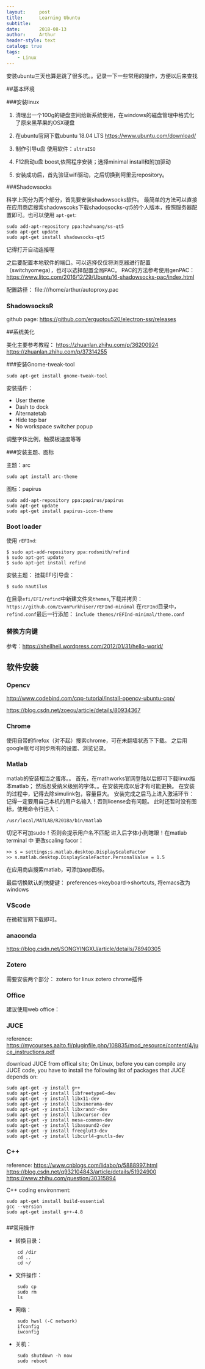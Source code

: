 ```yaml
---
layout:     post
title:      Learning Ubuntu
subtitle:   
date:       2018-08-13
author:     Arthur
header-style: text
catalog: true
tags:
    - Linux
---
```


安装ubuntu三天也算是跳了很多坑。。记录一下一些常用的操作，方便以后来查找


##基本环境

###安装linux

1. 清理出一个100g的硬盘空间给新系统使用，在windows的磁盘管理中格式化了原来黑苹果的OSX硬盘

2. 在ubuntu官网下载ubuntu 18.04 LTS 
    https://www.ubuntu.com/download/
3. 制作引导u盘
使用软件：```ultraISO```

4. F12启动u盘 boost,依照程序安装；选择minimal install和附加驱动

5. 安装成功后，首先验证wifi驱动，之后切换到阿里云repository。

###Shadowsocks

科学上网分为两个部分，首先要安装shadowsocks软件。
最简单的方法可以直接在应用商店搜索shadowscoks下载shadoqsocks-qt5的个人版本，按照服务器配置即可。也可以使用 ```apt-get```:

    sudo add-apt-repository ppa:hzwhuang/ss-qt5
    sudo apt-get update
    sudo apt-get install shadowsocks-qt5
记得打开自动连接喔

之后要配置本地软件的端口。可以选择仅仅将浏览器进行配置（switchyomega），也可以选择配置全局PAC。
PAC的方法参考使用genPAC：
https://www.litcc.com/2016/12/29/Ubuntu16-shadowsocks-pac/index.html

配置路径：
file:///home/arthur/autoproxy.pac

### ShadowsocksR

github page: https://github.com/erguotou520/electron-ssr/releases

##系统美化

美化主要参考教程：
https://zhuanlan.zhihu.com/p/36200924
https://zhuanlan.zhihu.com/p/37314255

###安装Gnome-tweak-tool

    sudo apt-get install gnome-tweak-tool

安装插件：

  - User theme
  - Dash to dock
  - Alternatetab
  - Hide top bar
  - No workspace switcher popup

调整字体比例，触摸板速度等等

###安装主题、图标

主题：arc

    sudo apt install arc-theme

图标：papirus

    sudo add-apt-repository ppa:papirus/papirus
    sudo apt-get update
    sudo apt-get install papirus-icon-theme

### Boot loader

使用 `rEFInd`:
```
$ sudo apt-add-repository ppa:rodsmith/refind
$ sudo apt-get update
$ sudo apt-get install refind
```
安装主题：
挂载EFI引导盘：
```
$ sudo nautilus
``` 
在目录`efi/EFI/refind`中新建文件夹`themes`,下载并拷贝：
```https://github.com/EvanPurkhiser/rEFInd-minimal```
在`rEFInd`目录中，`refind.conf`最后一行添加：
```include themes/rEFInd-minimal/theme.conf```

### 替换方向键

参考：https://shellhell.wordpress.com/2012/01/31/hello-world/

## 软件安装

### Opencv

http://www.codebind.com/cpp-tutorial/install-opencv-ubuntu-cpp/

https://blog.csdn.net/zoeou/article/details/80934367

### Chrome

使用自带的firefox（对不起）搜索chrome，可在未翻墙状态下下载。
之后用google账号可同步所有的设置、浏览记录。

### Matlab

matlab的安装相当之蛋疼。。
首先，在mathworks官网登陆以后即可下载linux版本matlab；
然后忍受纳米级别的字体。。在安装完成以后才有可能更换。
在安装的过程中，记得去除simulink包，容量巨大。
安装完成之后马上进入激活环节：记得一定要用自己本机的用户名输入！否则license会有问题。
此时还暂时没有图标，使用命令行进入：

    /usr/local/MATLAB/R2018a/bin/matlab

切记不可加sudo！否则会提示用户名不匹配
进入后字体小到瞎眼！在matlab terminal 中 更改scaling facor：

    >> s = settings;s.matlab.desktop.DisplayScaleFactor
    >> s.matlab.desktop.DisplayScaleFactor.PersonalValue = 1.5
    
在应用商店搜索matlab，可添加app图标。

最后切换默认的快捷键：
preferences->keyboard->shortcuts, 将emacs改为windows


### VScode

在微软官网下载即可。

### anaconda

https://blog.csdn.net/SONGYINGXU/article/details/78940305

### Zotero

需要安装两个部分：
zotero for linux
zotero chrome插件

### Office

建议使用web office：

### JUCE

reference: https://mycourses.aalto.fi/pluginfile.php/108835/mod_resource/content/4/juce_instructions.pdf

download JUCE from offical site;
On Linux, before you can compile any JUCE code, you have to install the
following list of packages that JUCE depends on:
```
sudo apt-get -y install g++
sudo apt-get -y install libfreetype6-dev
sudo apt-get -y install libx11-dev
sudo apt-get -y install libxinerama-dev
sudo apt-get -y install libxrandr-dev
sudo apt-get -y install libxcursor-dev
sudo apt-get -y install mesa-common-dev
sudo apt-get -y install libasound2-dev
sudo apt-get -y install freeglut3-dev
sudo apt-get -y install libcurl4-gnutls-dev
```
### C++

reference:
https://www.cnblogs.com/lidabo/p/5888997.html
https://blog.csdn.net/q932104843/article/details/51924900
https://www.zhihu.com/question/30315894

C++ coding environment:
```
sudo apt-get install build-essential
gcc --version
sudo apt-get install g++-4.8
```



###

##常用操作

 - 转换目录：
```
    cd /dir
    cd ..
    cd ~/
```

 - 文件操作：
```
    sudo cp
    sudo rm
    ls
```
 - 网络：
```
    sudo hwsl (-C network)
    ifconfig
    iwconfig
```
 - 关机：
```
    sudo shutdown -h now
    sudo reboot
```
 

